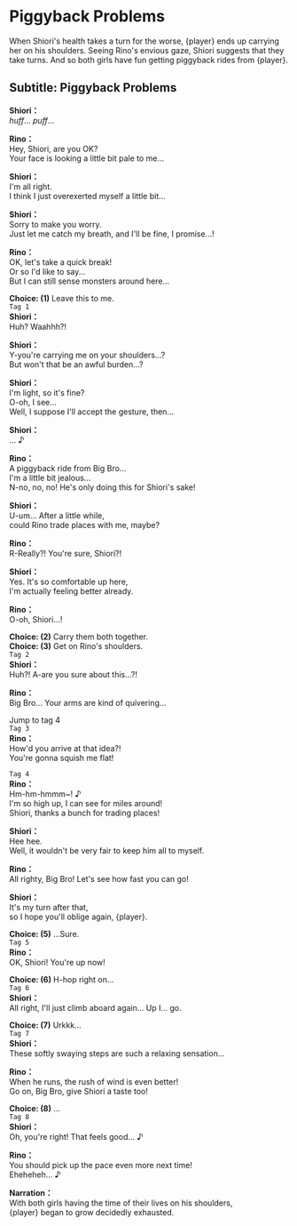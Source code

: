 # Piggyback Problems
When Shiori's health takes a turn for the worse, {player} ends up carrying her on his shoulders. Seeing Rino's envious gaze, Shiori suggests that they take turns. And so both girls have fun getting piggyback rides from {player}.
  
## Subtitle: Piggyback Problems
  
**Shiori：**  
*huff*... *puff*...  
  
**Rino：**  
Hey, Shiori, are you OK?  
Your face is looking a little bit pale to me...  
  
**Shiori：**  
I'm all right.  
I think I just overexerted myself a little bit...  
  
**Shiori：**  
Sorry to make you worry.  
Just let me catch my breath, and I'll be fine, I promise...!  
  
**Rino：**  
OK, let's take a quick break!  
 Or so I'd like to say...  
But I can still sense monsters around here...  
  
**Choice: (1)**  Leave this to me.  
`Tag 1`  
**Shiori：**  
Huh? Waahhh?!  
  
**Shiori：**  
Y-you're carrying me on your shoulders...?  
But won't that be an awful burden...?  
  
**Shiori：**  
I'm light, so it's fine?  
O-oh, I see...  
 Well, I suppose I'll accept the gesture, then...  
  
**Shiori：**  
... ♪  
  
**Rino：**  
A piggyback ride from Big Bro...  
 I'm a little bit jealous...  
N-no, no, no! He's only doing this for Shiori's sake!  
  
**Shiori：**  
U-um... After a little while,  
 could Rino trade places with me, maybe?  
  
**Rino：**  
R-Really?! You're sure, Shiori?!  
  
**Shiori：**  
Yes. It's so comfortable up here,  
I'm actually feeling better already.  
  
**Rino：**  
O-oh, Shiori...!  
  
**Choice: (2)**  Carry them both together.  
**Choice: (3)**  Get on Rino's shoulders.  
`Tag 2`  
**Shiori：**  
Huh?! A-are you sure about this...?!  
  
**Rino：**  
Big Bro... Your arms are kind of quivering...  
  
Jump to tag 4  
`Tag 3`  
**Rino：**  
How'd you arrive at that idea?!  
You're gonna squish me flat!  
  
`Tag 4`  
**Rino：**  
Hm-hm-hmmm~! ♪  
I'm so high up, I can see for miles around!  
Shiori, thanks a bunch for trading places!  
  
**Shiori：**  
Hee hee.  
Well, it wouldn't be very fair to keep him all to myself.  
  
**Rino：**  
All righty, Big Bro! Let's see how fast you can go!  
  
**Shiori：**  
It's my turn after that,  
so I hope you'll oblige again, {player}.  
  
**Choice: (5)**  ...Sure.  
`Tag 5`  
**Rino：**  
OK, Shiori! You're up now!  
  
**Choice: (6)**  H-hop right on...  
`Tag 6`  
**Shiori：**  
All right, I'll just climb aboard again... Up I... go.  
  
**Choice: (7)**  Urkkk...  
`Tag 7`  
**Shiori：**  
These softly swaying steps are such a relaxing sensation...  
  
**Rino：**  
When he runs, the rush of wind is even better!  
Go on, Big Bro, give Shiori a taste too!  
  
**Choice: (8)**  ...  
`Tag 8`  
**Shiori：**  
Oh, you're right! That feels good... ♪  
  
**Rino：**  
You should pick up the pace even more next time!  
Eheheheh... ♪  
  
**Narration：**  
With both girls having the time of their lives on his shoulders,  
{player} began to grow decidedly exhausted.  

